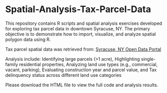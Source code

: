 # Spatial-Analysis-Tax-Parcel-Data
This repository contains R scripts and spatial analysis exercises developed for exploring tax parcel data in downtown Syracuse, NY. The primary objective is to demonstrate how to import, visualize, and analyze spatial polygon data using R.

Tax parcel spatial data was retrieved from: [Syracuse, NY Open Data Portal](https://data.syr.gov/)

Analysis include: Identifying large parcels (>1 acre), Highlighting single-family residential properties, Analyzing land use types (e.g., commercial, vacant, parking), Evaluating construction year and parcel value, and Tax delinquency status across different land use categories

Please download the HTML file to view the full code and analysis results.
